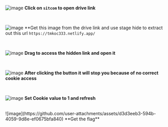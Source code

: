 ![image](https://github.com/user-attachments/assets/5a5e1ffe-ed6f-4c2e-8023-88db3dd573f5)
**Click on ```sitcom``` to open drive link**

<br/>


![image](https://github.com/user-attachments/assets/f26d0c92-e47a-442f-b9ed-0aa9f3e3dbc2)
**Get this image from the drive link and use stage hide to extract out this url ```https://tmkoc333.netlify.app/```

<br/>

![image](https://github.com/user-attachments/assets/9aeaee85-cc4a-4f9a-b9a6-8b4e8602d7b9)
**Drag to access the hidden link and open it**

<br/>

![image](https://github.com/user-attachments/assets/7dc8f865-bc56-44b7-949a-f35c30cb77e1)
**After clicking the button it will stop you because of no correct cookie access**

<br/>

![image](https://github.com/user-attachments/assets/4914be93-24e1-4dbf-8c73-05d69a581a6d)
**Set Cookie value to 1 and refresh**

<br/>
![image](https://github.com/user-attachments/assets/d3d3eeb3-594b-4059-9d8e-ef0675bfa840)
**Get the flag**
